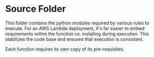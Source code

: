 # Source Folder

This folder contains the python modules required by various rules to execute. For an AWS Lambda deployment, it's far easier to embed requirements within the function vs. installing during execution. This stabilizes the code base and ensures that execution is consistent.

Each function requires its own copy of its pre-requisites.
